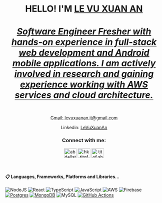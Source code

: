 <h1 align="center">
  <br>
  HELLO! I'M <a href="https://www.linkedin.com/in/levuxuanan/" target="_blank">LE VU XUAN AN</ahref=>
  <br>
  <h5>Software Engineer Fresher with hands-on experience in full-stack web development and Android mobile applications. I am actively involved in research and gaining experience working with AWS services and cloud architecture.</h5>
</h1>

<p align="center">Gmail: <a href="mailto:levuxuanan.it@gmail.com" target="_blank">levuxuanan.it@gmail.com</a></p>
<p align="center">Linkedin: <a href="https://www.linkedin.com/in/levuxuanan/" target="_blank">LeVuXuanAn</a></p>

<h3 align="center">Connect with me:</h3>
<p align="center">
<a href="https://www.linkedin.com/in/levuxuanan/" target="blank"><img align="center" src="https://raw.githubusercontent.com/rahuldkjain/github-profile-readme-generator/master/src/images/icons/Social/linked-in-alt.svg" alt="abdellatif-anaflous" height="30" width="40" /></a>
<a href="https://www.facebook.com/xuanan.levu/" target="blank"><img align="center" src="https://raw.githubusercontent.com/rahuldkjain/github-profile-readme-generator/master/src/images/icons/Social/facebook.svg" alt="hktitof" height="30" width="40" /></a>
<a href="https://www.instagram.com/_xuanein/" target="blank"><img align="center" src="https://raw.githubusercontent.com/rahuldkjain/github-profile-readme-generator/master/src/images/icons/Social/instagram.svg" alt="titof.abdo" height="30" width="40" /></a>
</p>

<br/>


#### 📋 Languages, Frameworks, Platforms and Libraries...
![NodeJS](https://img.shields.io/badge/node.js-6DA55F?style=for-the-badge&logo=node.js&logoColor=white)
![React](https://img.shields.io/badge/react-%2320232a.svg?style=for-the-badge&logo=react&logoColor=%2361DAFB)
![TypeScript](https://img.shields.io/badge/typescript-%23007ACC.svg?style=for-the-badge&logo=typescript&logoColor=white)
![JavaScript](https://img.shields.io/badge/javascript-%23323330.svg?style=for-the-badge&logo=javascript&logoColor=%23F7DF1E)
![AWS](https://img.shields.io/badge/AWS-%23FF9900.svg?style=for-the-badge&logo=amazon-aws&logoColor=white)
![Firebase](https://img.shields.io/badge/firebase-%23039BE5.svg?style=for-the-badge&logo=firebase)
[![Postgres](https://img.shields.io/badge/Postgres-%23316192.svg?logo=postgresql&logoColor=white)](#)
[![MongoDB](https://img.shields.io/badge/MongoDB-%234ea94b.svg?logo=mongodb&logoColor=white)](#)
![MySQL](https://img.shields.io/badge/mysql-%2300f.svg?style=for-the-badge&logo=mysql&logoColor=white)
[![GitHub Actions](https://img.shields.io/badge/GitHub_Actions-2088FF?logo=github-actions&logoColor=white)](#)
